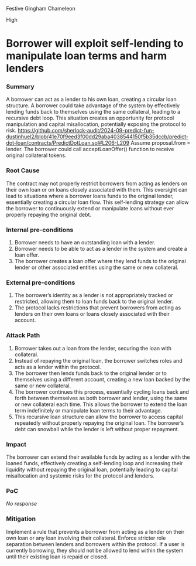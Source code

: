 Festive Gingham Chameleon

High

# Borrower will exploit self-lending to manipulate loan terms and harm lenders

### Summary

A borrower can act as a lender to his own loan, creating a circular loan structure. A borrower could take advantage of the system by effectively lending funds back to themselves using the same collateral, leading to a recursive debt loop. This situation creates an opportunity for protocol manipulation and capital misallocation, potentially exposing the protocol to risk.
https://github.com/sherlock-audit/2024-09-predict-fun-dustinhuel2/blob/41e70f9eed3f00dd29aba4038544150f5b35dccb/predict-dot-loan/contracts/PredictDotLoan.sol#L206-L209
Assume proposal.from = lender. The borrower could call acceptLoanOffer() function to receive original collateral tokens.

### Root Cause

The contract may not properly restrict borrowers from acting as lenders on their own loan or on loans closely associated with them. This oversight can lead to situations where a borrower loans funds to the original lender, essentially creating a circular loan flow. This self-lending strategy can allow the borrower to continuously extend or manipulate loans without ever properly repaying the original debt.

### Internal pre-conditions

1. Borrower needs to have an outstanding loan with a lender.
2. Borrower needs to be able to act as a lender in the system and create a loan offer.
3. The borrower creates a loan offer where they lend funds to the original lender or other associated entities using the same or new collateral.

### External pre-conditions

1. The borrower’s identity as a lender is not appropriately tracked or restricted, allowing them to loan funds back to the original lender.
2. The protocol lacks restrictions that prevent borrowers from acting as lenders on their own loans or loans closely associated with their account.

### Attack Path

1. Borrower takes out a loan from the lender, securing the loan with collateral.
2. Instead of repaying the original loan, the borrower switches roles and acts as a lender within the protocol.
3. The borrower then lends funds back to the original lender or to themselves using a different account, creating a new loan backed by the same or new collateral.
4. The borrower continues this process, essentially cycling loans back and forth between themselves as both borrower and lender, using the same or new collateral each time. This allows the borrower to extend the loan term indefinitely or manipulate loan terms to their advantage.
5. This recursive loan structure can allow the borrower to access capital repeatedly without properly repaying the original loan. The borrower’s debt can snowball while the lender is left without proper repayment.

### Impact

The borrower can extend their available funds by acting as a lender with the loaned funds, effectively creating a self-lending loop and increasing their liquidity without repaying the original loan, potentially leading to capital misallocation and systemic risks for the protocol and lenders.

### PoC

_No response_

### Mitigation

Implement a rule that prevents a borrower from acting as a lender on their own loan or any loan involving their collateral.
Enforce stricter role separation between lenders and borrowers within the protocol. If a user is currently borrowing, they should not be allowed to lend within the system until their existing loan is repaid or closed.